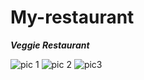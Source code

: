 # My-restaurant


***Veggie Restaurant***

![pic 1](https://user-images.githubusercontent.com/71616724/163655844-b0864563-caba-4aa4-9d42-97b198b28265.png)
![pic 2](https://user-images.githubusercontent.com/71616724/163655846-41e41651-a345-4177-b276-ba682a6a237f.png)
![pic3](https://user-images.githubusercontent.com/71616724/163655848-a8475640-f7fc-4693-8892-1a28d17c02bf.png)
